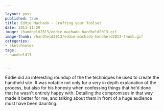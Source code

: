 ```yaml
---

layout: post
published: true
title: Eddie Machado - Crafting your Toolset
date: 2013-11-29
image: /handheld2013/eddie-machado-handheld2013.gif
image-thumb: /handheld2013/eddie-machado-handheld2013-thumb.gif
categories: 
- sketchnotes
tags: 
- handheld13


---
```


Eddie did an interesting roundup of the the techniques he used to create the handheld site. It was notable not only for a very in depth explanation of the process, but also for his honesty when confessing things that he'd done that he wasn't entirely happy with. Detailing the compromises in that way made it better for me, and talking about them in front of a huge audience must have been daunting.